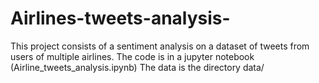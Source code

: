 # Airlines-tweets-analysis-
This project consists of a sentiment analysis on a dataset of tweets from users of multiple airlines.
The code is in a jupyter notebook (Airline_tweets_analysis.ipynb)
The data is the directory data/
